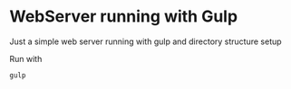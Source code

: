 # WebServer running with Gulp

Just a simple web server running with gulp and directory structure setup

Run with
```js 
gulp 
```
